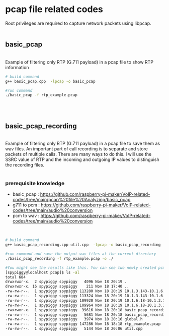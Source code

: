 # pcap file related codes

Root privileges are required to capture network packets using libpcap.
<br><br>


## basic_pcap
<br>
Example of filtering only RTP (G.711 payload) in a pcap file to show RTP information

``` bash
# build command
g++ basic_pcap.cpp  -lpcap -o basic_pcap

#run command
./basic_pcap -f rtp_example.pcap
```
<br><br>

## basic_pcap_recording
<br>
Example of filtering only RTP (G.711 payload) in a pcap file to save them as wav files.
An important part of call recording is to separate and store packets of multiple calls. There are many ways to do this.
I will use the SSRC value of RTP and the incoming and outgoing IP values to distinguish the recording files.
<br><br>

### prerequisite knowledge

* basic_pcap : https://github.com/raspberry-pi-maker/VoIP-related-codes/tree/main/pcap%20file%20Analyzing/basic_pcap
* g711 to pcm : https://github.com/raspberry-pi-maker/VoIP-related-codes/tree/main/audio%20conversion
* pcm to wav : https://github.com/raspberry-pi-maker/VoIP-related-codes/tree/main/audio%20conversion

<br>

``` bash
# build command
g++ basic_pcap_recording.cpp util.cpp  -lpcap -o basic_pcap_recording

#run command and save the output wav files at the current directory
./basic_pcap_recording -f rtp_example.pcap -o ./

#You might see the results like this. You can see two newly created pcm files and two wav files.
[spypiggy@localhost pcap]$ ls -al
total 684
drwxrwxr-x.  2 spypiggy spypiggy   4096 Nov 18 20:19 .
drwxrwxr-x. 16 spypiggy spypiggy    211 Nov 18 17:40 ..
-rw-rw-r--.  1 spypiggy spypiggy 113280 Nov 18 20:19 10.1.3.143-10.1.6.18-3739283087.pcm
-rw-rw-r--.  1 spypiggy spypiggy 113324 Nov 18 20:19 10.1.3.143-10.1.6.18-3739283087.wav
-rw-rw-r--.  1 spypiggy spypiggy 109920 Nov 18 20:19 10.1.6.18-10.1.3.143-4090175489.pcm
-rw-rw-r--.  1 spypiggy spypiggy 109964 Nov 18 20:19 10.1.6.18-10.1.3.143-4090175489.wav
-rwxrwxr-x.  1 spypiggy spypiggy  39616 Nov 18 20:18 basic_pcap_recording
-rw-rw-r--.  1 spypiggy spypiggy   5681 Nov 18 20:18 basic_pcap_recording.cpp
-rw-rw-r--.  1 spypiggy spypiggy   3974 Nov 18 20:16 global.h
-rw-rw-r--.  1 spypiggy spypiggy 147286 Nov 18 18:18 rtp_example.pcap
-rw-rw-r--.  1 spypiggy spypiggy   5144 Nov 18 20:06 util.cpp


```

